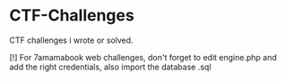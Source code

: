 CTF-Challenges
==============
CTF challenges i wrote or solved.


[!] For 7amamabook web challenges, don't forget to edit engine.php and add the right credentials, also import the database .sql
